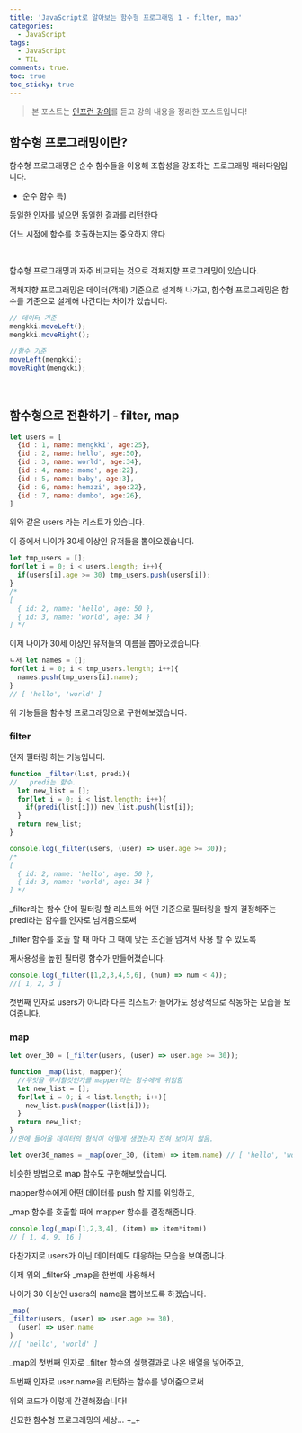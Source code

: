```yaml
---
title: 'JavaScript로 알아보는 함수형 프로그래밍 1 - filter, map'
categories:
  - JavaScript
tags:
  - JavaScript
  - TIL
comments: true. 
toc: true
toc_sticky: true
---
```


[인프런 강의]: https://www.inflearn.com/course/%ED%95%A8%EC%88%98%ED%98%95-%ED%94%84%EB%A1%9C%EA%B7%B8%EB%9E%98%EB%B0%8D/

> 본 포스트는 [인프런 강의]를 듣고 강의 내용을 정리한 포스트입니다!

## 함수형 프로그래밍이란?

함수형 프로그래밍은 순수 함수들을 이용해 조합성을 강조하는 프로그래밍 패러다임입니다. 

- 순수 함수 특)

동일한 인자를 넣으면 동일한 결과를 리턴한다

어느 시점에 함수를 호출하는지는 중요하지 않다

<br>

함수형 프로그래밍과 자주 비교되는 것으로 객체지향 프로그래밍이 있습니다.

객체지향 프로그래밍은 데이터(객체) 기준으로 설계해 나가고, 함수형 프로그래밍은 함수를 기준으로 설계해 나간다는 차이가 있습니다.

```js
// 데이터 기준
mengkki.moveLeft();
mengkki.moveRight();

//함수 기준
moveLeft(mengkki);
moveRight(mengkki);
```



<br>

## 함수형으로 전환하기 - filter, map

```js
let users = [
  {id : 1, name:'mengkki', age:25},
  {id : 2, name:'hello', age:50},
  {id : 3, name:'world', age:34},
  {id : 4, name:'momo', age:22},
  {id : 5, name:'baby', age:3},
  {id : 6, name:'hemzzi', age:22},
  {id : 7, name:'dumbo', age:26},
]
```

위와 같은 users 라는 리스트가 있습니다. 

이 중에서 나이가 30세 이상인 유저들을 뽑아오겠습니다.

```js
let tmp_users = [];
for(let i = 0; i < users.length; i++){
  if(users[i].age >= 30) tmp_users.push(users[i]);
}
/*
[
  { id: 2, name: 'hello', age: 50 },
  { id: 3, name: 'world', age: 34 }
] */
```

이제 나이가 30세 이상인 유저들의 이름을 뽑아오겠습니다.

```js
ㄴ저 let names = [];
for(let i = 0; i < tmp_users.length; i++){
  names.push(tmp_users[i].name);
}
// [ 'hello', 'world' ]
```

위 기능들을 함수형 프로그래밍으로 구현해보겠습니다.

### filter

먼저 필터링 하는 기능입니다.

```js
function _filter(list, predi){
//   predi는 함수.
  let new_list = [];
  for(let i = 0; i < list.length; i++){
    if(predi(list[i])) new_list.push(list[i]);
  }
  return new_list;
}

console.log(_filter(users, (user) => user.age >= 30));
/*
[
  { id: 2, name: 'hello', age: 50 },
  { id: 3, name: 'world', age: 34 }
] */
```

_filter라는 함수 안에 필터링 할 리스트와 어떤 기준으로 필터링을 할지 결정해주는 predi라는 함수를 인자로 넘겨줌으로써

_filter 함수를 호출 할 때 마다 그 때에 맞는 조건을 넘겨서 사용 할 수 있도록

재사용성을 높힌 필터링 함수가 만들어졌습니다.

```js
console.log(_filter([1,2,3,4,5,6], (num) => num < 4));
//[ 1, 2, 3 ]
```

첫번째 인자로 users가 아니라 다른 리스트가 들어가도 정상적으로 작동하는 모습을 보여줍니다.

### map

```js
let over_30 = (_filter(users, (user) => user.age >= 30));

function _map(list, mapper){
  //무엇을 푸시할것인가를 mapper라는 함수에게 위임함
  let new_list = [];
  for(let i = 0; i < list.length; i++){
    new_list.push(mapper(list[i]));
  }
  return new_list;
}
//안에 들어올 데이터의 형식이 어떻게 생겼는지 전혀 보이지 않음.

let over30_names = _map(over_30, (item) => item.name) // [ 'hello', 'world' ]
```

비슷한 방법으로 map 함수도 구현해보았습니다.

mapper함수에게 어떤 데이터를 push 할 지를 위임하고, 

_map 함수를 호출할 때에 mapper 함수를 결정해줍니다.



```js
console.log(_map([1,2,3,4], (item) => item*item))
// [ 1, 4, 9, 16 ]
```

마찬가지로  users가 아닌 데이터에도 대응하는 모습을 보여줍니다. 



이제 위의 _filter와 _map을 한번에 사용해서

나이가 30 이상인 users의 name을 뽑아보도록 하겠습니다.

```js
_map(
_filter(users, (user) => user.age >= 30),
  (user) => user.name
)
//[ 'hello', 'world' ]
```

_map의 첫번째 인자로 _filter 함수의 실행결과로 나온 배열을 넣어주고, 

두번째 인자로 user.name을 리턴하는 함수를 넣어줌으로써 

위의 코드가 이렇게 간결해졌습니다!

신묘한 함수형 프로그래밍의 세상... +_+